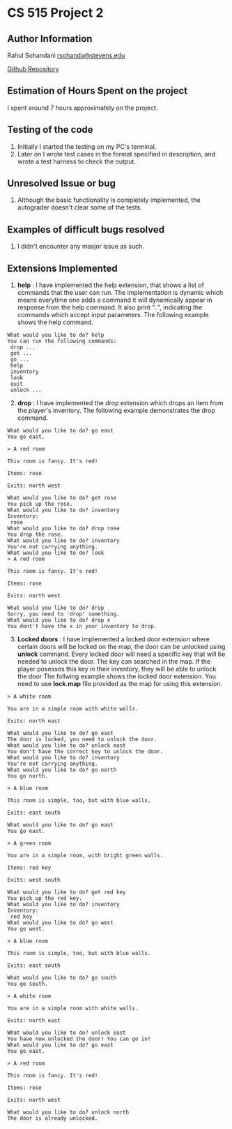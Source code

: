 # CS 515 Project 2

## Author Information
Rahul Sohandani 
rsohanda@stevens.edu

[Github Repository](https://github.com/rahul240699/CS515-Project-2)

## Estimation of Hours Spent on the project
I spent around 7 hours approximately on the project.

## Testing of the code
1. Initially I started the testing on my PC's terminal.
2. Later on I wrote test cases in the format specified in description, and wrote a test harness to check the output.

## Unresolved Issue or bug
1. Although the basic functionality is completely implemented, the autograder doesn't clear some of the tests.

## Examples of difficult bugs resolved
1. I didn't encounter any masjor issue as such.

## Extensions Implemented
1. **help** : I have implemented the help extension, that shows a list of commands that the user can run. The implementation is dynamic which means everytime one adds a command it will dynamically appear in response from the help command. It also print "..", indicating the commands which accept input parameters. The following example shows the help command.

```
What would you like to do? help
You can run the following commands:
 drop ...
 get ...
 go ...
 help
 inventory
 look
 quit
 unlock ...
```

2. **drop** : I have implemented the drop extension which drops an item from the player's inventory. The following example demonstrates the drop command.
```
What would you like to do? go east
You go east.

> A red room

This room is fancy. It's red!

Items: rose

Exits: north west

What would you like to do? get rose
You pick up the rose.
What would you like to do? inventory
Inventory: 
 rose
What would you like to do? drop rose
You drop the rose.
What would you like to do? inventory
You're not carrying anything.
What would you like to do? look
> A red room

This room is fancy. It's red!

Items: rose

Exits: north west

What would you like to do? drop
Sorry, you need to 'drop' something.
What would you like to do? drop x
You dont't have the x in your inventory to drop.
```

3. **Locked doors** : I have implemented a locked door extension where certain doors will be locked on the map, the door can be unlocked using **unlock** command. Every locked door will need a specific key that will be needed to unlock the door. The key can searched in the map. If the player posesses this key in their inventory, they will be able to unlock the door The follwing example shows the locked door extension. You need to use **lock.map** file provided as the map for using this extension.
```
> A white room

You are in a simple room with white walls.

Exits: north east

What would you like to do? go east
The door is locked, you need to unlock the door.
What would you like to do? unlock east
You don't have the correct key to unlock the door.
What would you like to do? inventory
You're not carrying anything.
What would you like to do? go north
You go north.

> A blue room

This room is simple, too, but with blue walls.

Exits: east south

What would you like to do? go east
You go east.

> A green room

You are in a simple room, with bright green walls.

Items: red key

Exits: west south

What would you like to do? get red key
You pick up the red key.
What would you like to do? inventory
Inventory: 
 red key
What would you like to do? go west
You go west.

> A blue room

This room is simple, too, but with blue walls.

Exits: east south

What would you like to do? go south
You go south.

> A white room

You are in a simple room with white walls.

Exits: north east

What would you like to do? unlock east
You have now unlocked the door! You can go in!
What would you like to do? go east
You go east.

> A red room

This room is fancy. It's red!

Items: rose

Exits: north west

What would you like to do? unlock north  
The door is already unlocked.
```